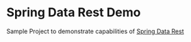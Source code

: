 # Spring Data Rest Demo

Sample Project to demonstrate capabilities of [Spring Data Rest](https://spring.io/projects/spring-data-rest)